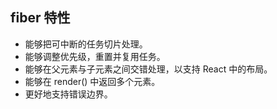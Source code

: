 ## fiber 特性
- 能够把可中断的任务切片处理。
- 能够调整优先级，重置并复用任务。
- 能够在父元素与子元素之间交错处理，以支持 React 中的布局。
- 能够在 render() 中返回多个元素。
- 更好地支持错误边界。
